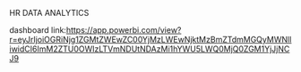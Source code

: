 HR DATA ANALYTICS

dashboard link:https://app.powerbi.com/view?r=eyJrIjoiOGRiNjg1ZGMtZWEwZC00YjMzLWEwNjktMzBmZTdmMGQyMWNlIiwidCI6ImM2ZTU0OWIzLTVmNDUtNDAzMi1hYWU5LWQ0MjQ0ZGM1YjJjNCJ9
